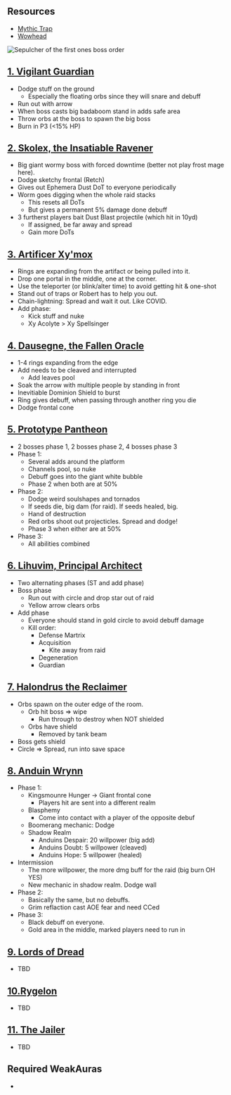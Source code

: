 ## Resources
- [Mythic Trap](https://mythictrap.com/sepulcher/vigilantGuardian)
- [Wowhead](https://www.wowhead.com/guides/sepulcher-of-the-first-ones-raid-overview-strategy-boss-guides-rewards)

![Sepulcher of the first ones boss order](https://wow.zamimg.com/uploads/screenshots/normal/1052495.png)

## [1. Vigilant Guardian](https://mythictrap.com/sepulcher/vigilantGuardian/heroic/none)
- Dodge stuff on the ground
	- Especially the floating orbs since they will snare and debuff 
- Run out with arrow
- When boss casts big badaboom stand in adds safe area
- Throw orbs at the boss to spawn the big boss
- Burn in P3 (<15% HP)
## [2. Skolex, the Insatiable Ravener](https://mythictrap.com/sepulcher/skolex)
- Big giant wormy boss with forced downtime (better not play frost mage here).
- Dodge sketchy frontal (Retch)
- Gives out Ephemera Dust DoT to everyone periodically
- Worm goes digging when the whole raid stacks
	- This resets all DoTs
	- But gives a permanent 5% damage done debuff
- 3 furtherst players bait Dust Blast projectile (which hit in 10yd)
	- If assigned, be far away and spread
	- Gain more DoTs
## [3. Artificer Xy'mox](https://mythictrap.com/sepulcher/xymox)
- Rings are expanding from the artifact or being pulled into it.
- Drop one portal in the middle, one at the corner.
- Use the teleporter (or blink/alter time) to avoid getting hit & one-shot
- Stand out of traps or Robert has to help you out.
- Chain-lightning: Spread and wait it out. Like COVID.
- Add phase: 
	- Kick stuff and nuke
	- Xy Acolyte > Xy Spellsinger 
## [4. Dausegne, the Fallen Oracle](https://mythictrap.com/sepulcher/dausegne)
- 1-4 rings expanding from the edge
- Add needs to be cleaved and interrupted
	- Add leaves pool 
- Soak the arrow with multiple people by standing in front 
- Inevitiable Dominion Shield to burst
- Ring gives debuff, when passing through another ring you die
- Dodge frontal cone
## [5. Prototype Pantheon](https://mythictrap.com/sepulcher/pantheon)
- 2 bosses phase 1, 2 bosses phase 2, 4 bosses phase 3
- Phase 1:
	- Several adds around the platform
	- Channels pool, so nuke
	- Debuff goes into the giant white bubble
	- Phase 2 when both are at 50%
- Phase 2:
	- Dodge weird soulshapes and tornados
	- If seeds die, big dam (for raid). If seeds healed, big.
	- Hand of destruction
	- Red orbs shoot out projecticles. Spread and dodge!
	- Phase 3 when either are at 50%
- Phase 3:
	- All abilities combined
## [6. Lihuvim, Principal Architect](https://mythictrap.com/sepulcher/lihuvim)
- Two alternating phases (ST and add phase)
- Boss phase
	- Run out with circle and drop star out of raid
	- Yellow arrow clears orbs
- Add phase
	- Everyone should stand in gold circle to avoid debuff damage
	- Kill order:
		- Defense Martrix
		- Acquisition
			- Kite away from raid
		- Degeneration
		- Guardian
## [7. Halondrus the Reclaimer](https://mythictrap.com/sepulcher/halondrus)
- Orbs spawn on the outer edge of the room. 
	- Orb hit boss => wipe
		- Run through to destroy when NOT shielded
	- Orbs have shield 
		- Removed by tank beam
- Boss gets shield 
- Circle => Spread, run into save space
## [8. Anduin Wrynn](https://mythictrap.com/sepulcher/anduin)
- Phase 1:
	- Kingsmounre Hunger -> Giant frontal cone
		- Players hit are sent into a different realm
	- Blasphemy
		- Come into contact with a player of the opposite debuf
	- Boomerang mechanic: Dodge
	- Shadow Realm
		- Anduins Despair: 20 willpower (big add)
		- Anduins Doubt: 5 willpower (cleaved)
		- Anduins Hope: 5 willpower (healed)
- Intermission
	- The more willpower, the more dmg buff for the raid (big burn OH YES)
	- New mechanic in shadow realm. Dodge wall
- Phase 2:
	- Basically the same, but no debuffs.
	- Grim reflaction cast AOE fear and need CCed 
- Phase 3:
	- Black debuff on everyone.
	- Gold area in the middle, marked players need to run in
## [9. Lords of Dread]()
- TBD
## [10.Rygelon]()
- TBD
## [11. The Jailer]()
- TBD

## Required WeakAuras
- 